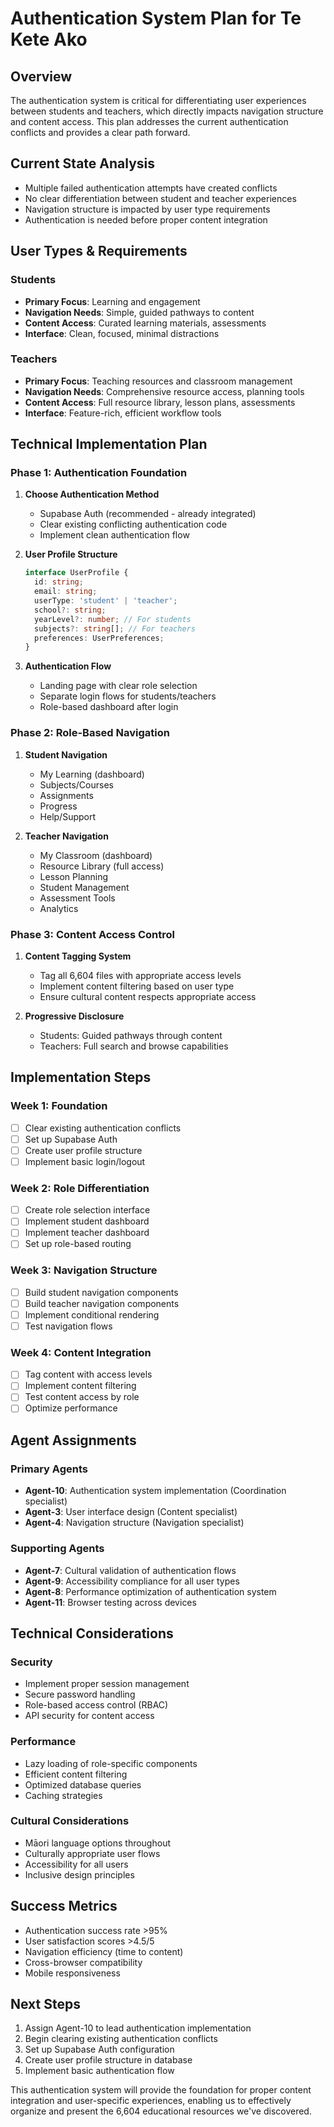 # Authentication System Plan for Te Kete Ako

## Overview
The authentication system is critical for differentiating user experiences between students and teachers, which directly impacts navigation structure and content access. This plan addresses the current authentication conflicts and provides a clear path forward.

## Current State Analysis
- Multiple failed authentication attempts have created conflicts
- No clear differentiation between student and teacher experiences
- Navigation structure is impacted by user type requirements
- Authentication is needed before proper content integration

## User Types & Requirements

### Students
- **Primary Focus**: Learning and engagement
- **Navigation Needs**: Simple, guided pathways to content
- **Content Access**: Curated learning materials, assessments
- **Interface**: Clean, focused, minimal distractions

### Teachers
- **Primary Focus**: Teaching resources and classroom management
- **Navigation Needs**: Comprehensive resource access, planning tools
- **Content Access**: Full resource library, lesson plans, assessments
- **Interface**: Feature-rich, efficient workflow tools

## Technical Implementation Plan

### Phase 1: Authentication Foundation
1. **Choose Authentication Method**
   - Supabase Auth (recommended - already integrated)
   - Clear existing conflicting authentication code
   - Implement clean authentication flow

2. **User Profile Structure**
   ```typescript
   interface UserProfile {
     id: string;
     email: string;
     userType: 'student' | 'teacher';
     school?: string;
     yearLevel?: number; // For students
     subjects?: string[]; // For teachers
     preferences: UserPreferences;
   }
   ```

3. **Authentication Flow**
   - Landing page with clear role selection
   - Separate login flows for students/teachers
   - Role-based dashboard after login

### Phase 2: Role-Based Navigation
1. **Student Navigation**
   - My Learning (dashboard)
   - Subjects/Courses
   - Assignments
   - Progress
   - Help/Support

2. **Teacher Navigation**
   - My Classroom (dashboard)
   - Resource Library (full access)
   - Lesson Planning
   - Student Management
   - Assessment Tools
   - Analytics

### Phase 3: Content Access Control
1. **Content Tagging System**
   - Tag all 6,604 files with appropriate access levels
   - Implement content filtering based on user type
   - Ensure cultural content respects appropriate access

2. **Progressive Disclosure**
   - Students: Guided pathways through content
   - Teachers: Full search and browse capabilities

## Implementation Steps

### Week 1: Foundation
- [ ] Clear existing authentication conflicts
- [ ] Set up Supabase Auth
- [ ] Create user profile structure
- [ ] Implement basic login/logout

### Week 2: Role Differentiation
- [ ] Create role selection interface
- [ ] Implement student dashboard
- [ ] Implement teacher dashboard
- [ ] Set up role-based routing

### Week 3: Navigation Structure
- [ ] Build student navigation components
- [ ] Build teacher navigation components
- [ ] Implement conditional rendering
- [ ] Test navigation flows

### Week 4: Content Integration
- [ ] Tag content with access levels
- [ ] Implement content filtering
- [ ] Test content access by role
- [ ] Optimize performance

## Agent Assignments

### Primary Agents
- **Agent-10**: Authentication system implementation (Coordination specialist)
- **Agent-3**: User interface design (Content specialist)
- **Agent-4**: Navigation structure (Navigation specialist)

### Supporting Agents
- **Agent-7**: Cultural validation of authentication flows
- **Agent-9**: Accessibility compliance for all user types
- **Agent-8**: Performance optimization of authentication system
- **Agent-11**: Browser testing across devices

## Technical Considerations

### Security
- Implement proper session management
- Secure password handling
- Role-based access control (RBAC)
- API security for content access

### Performance
- Lazy loading of role-specific components
- Efficient content filtering
- Optimized database queries
- Caching strategies

### Cultural Considerations
- Māori language options throughout
- Culturally appropriate user flows
- Accessibility for all users
- Inclusive design principles

## Success Metrics
- Authentication success rate >95%
- User satisfaction scores >4.5/5
- Navigation efficiency (time to content)
- Cross-browser compatibility
- Mobile responsiveness

## Next Steps
1. Assign Agent-10 to lead authentication implementation
2. Begin clearing existing authentication conflicts
3. Set up Supabase Auth configuration
4. Create user profile structure in database
5. Implement basic authentication flow

This authentication system will provide the foundation for proper content integration and user-specific experiences, enabling us to effectively organize and present the 6,604 educational resources we've discovered.
